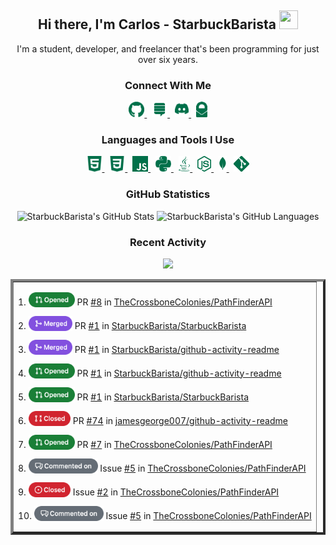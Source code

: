 <h2 align="center">
  Hi there, <strong>I'm Carlos - StarbuckBarista</strong> <img src="https://raw.githubusercontent.com/MartinHeinz/MartinHeinz/master/wave.gif" height="30px" width="30px">
</h2>

<p align="center">
  I'm a student, developer, and freelancer that's been programming for just over six years.
  <br>
</p>

<h3 align="center">
  Connect With Me
</h3>

<p align="center">
  <a title="StarbuckBarista's GitHub" href="https://github.com/StarbuckBarista/" target="_blank">
    <img alt="StarbuckBarista's GitHub" height="25px" src="./icons/connections/github.png"/>
  </a>
  &nbsp;
  <a title="StarbuckBarista's Stack Overflow" href="https://stackoverflow.com/users/12449444/starbuckbarista/" target="_blank">
    <img alt="StarbuckBarista's Stack Overflow" height="25px" src="./icons/connections/stack_overflow.png"/>
  </a>
  &nbsp;
  <a title="StarbuckBarista's Discord" href="https://discord.com/users/348311499946721282/" target="_blank">
    <img alt="StarbuckBarista's Discord" height="25px" src="./icons/connections/discord.png"/>
  </a>
  &nbsp;
  <a title="StarbuckBarista's Email" href="mailto:carlitos.salazar@protonmail.com" target="_blank">
    <img alt="StarbuckBarista's Email" height="25px" src="./icons/connections/proton_mail.png"/>
  </a>
</p>

<h3 align="center">
  Languages and Tools I Use
</h3>

<p align="center">
  <a title="HTML" href="https://developer.mozilla.org/docs/Web/HTML/" target="_blank">
    <img alt="HTML" height="25px" src="./icons/resources/html.png"/>
  </a>
  &nbsp;
  <a title="CSS" href="https://developer.mozilla.org/docs/Web/CSS/" target="_blank">
    <img alt="CSS" height="25px" src="./icons/resources/css.png"/>
  </a>
  &nbsp;
  <a title="JavaScript" href="https://developer.mozilla.org/docs/Web/JavaScript/" target="_blank">
    <img title="JavaScript" alt="JavaScript" height="25px" src="./icons/resources/javascript.png"/>
  </a>
  &nbsp;
  <a title="Python" href="https://python.org/" target="_blank">
    <img alt="Python" height="25px" src="./icons/resources/python.png"/>
  </a>
  &nbsp;
  <a title="Java" href="https://java.com/" target="_blank">
    <img alt="Java" height="25px" src="./icons/resources/java.png"/>
  </a>
  &nbsp;
  <a title="Node" href="https://nodejs.org/" target="_blank">
    <img alt="Node" height="25px" src="./icons/resources/node.png"/>
  </a>
  &nbsp;
  <a title="MongoDB" href="https://mongodb.com/" target="_blank">
    <img alt="MongoDB" height="25px" src="./icons/resources/mongo.png"/>
  </a>
  &nbsp;
  <a title="Git" href="https://git-scm.com/" target="_blank">
    <img alt="Git" height="25px" src="./icons/resources/git.png"/>
  </a>
</p>

<h3 align="center">
  GitHub Statistics
</h3>

<p align="center">
    <img alt="StarbuckBarista's GitHub Stats" height="200px" src="https://github-readme-stats-starbuckbarista.vercel.app/api?username=starbuckbarista&count_private=true&show_icons=true&theme=darcula"/>
    <img alt="StarbuckBarista's GitHub Languages" height="200px" src="https://github-readme-stats-starbuckbarista.vercel.app/api/top-langs?username=starbuckbarista&count_private=true&show_icons=true&theme=darcula"/>
</p>

<h3 align="center">
  Recent Activity
</h3>

<p align="center">
  <img src="https://lanyard.cnrad.dev/api/348311499946721282?theme=dark&bg=00704a&borderRadius=15px&animated=false&idleMessage=%22I%27m%20not%20doing%20anything%20:p%22&showDisplayName=true&hideStatus=false&hideTimestamp=false&hideBadges=false&hideProfile=false">
</p>

<table align="center" border="4"><tr><td>
<!--START_SECTION:activity-->
<p align="left">1.  <img alt="Opened" height="24px" valign="bottom" src="./icons/activities/opened_pull_request.png">  PR <a href="https://github.com/TheCrossboneColonies/PathFinderAPI/pull/8">#8</a> in <a href="https://github.com/TheCrossboneColonies/PathFinderAPI">TheCrossboneColonies/PathFinderAPI</a></p>
<p align="left">2.  <img alt="Merged" height="24px" valign="bottom" src="./icons/activities/merged_pull_request.png">  PR <a href="https://github.com/StarbuckBarista/StarbuckBarista/pull/1">#1</a> in <a href="https://github.com/StarbuckBarista/StarbuckBarista">StarbuckBarista/StarbuckBarista</a></p>
<p align="left">3.  <img alt="Merged" height="24px" valign="bottom" src="./icons/activities/merged_pull_request.png">  PR <a href="https://github.com/StarbuckBarista/github-activity-readme/pull/1">#1</a> in <a href="https://github.com/StarbuckBarista/github-activity-readme">StarbuckBarista/github-activity-readme</a></p>
<p align="left">4.  <img alt="Opened" height="24px" valign="bottom" src="./icons/activities/opened_pull_request.png">  PR <a href="https://github.com/StarbuckBarista/github-activity-readme/pull/1">#1</a> in <a href="https://github.com/StarbuckBarista/github-activity-readme">StarbuckBarista/github-activity-readme</a></p>
<p align="left">5.  <img alt="Opened" height="24px" valign="bottom" src="./icons/activities/opened_pull_request.png">  PR <a href="https://github.com/StarbuckBarista/StarbuckBarista/pull/1">#1</a> in <a href="https://github.com/StarbuckBarista/StarbuckBarista">StarbuckBarista/StarbuckBarista</a></p>
<p align="left">6.  <img alt="Closed" height="24px" valign="bottom" src="./icons/activities/closed_pull_request.png">  PR <a href="https://github.com/jamesgeorge007/github-activity-readme/pull/74">#74</a> in <a href="https://github.com/jamesgeorge007/github-activity-readme">jamesgeorge007/github-activity-readme</a></p>
<p align="left">7.  <img alt="Opened" height="24px" valign="bottom" src="./icons/activities/opened_pull_request.png">  PR <a href="https://github.com/TheCrossboneColonies/PathFinderAPI/pull/7">#7</a> in <a href="https://github.com/TheCrossboneColonies/PathFinderAPI">TheCrossboneColonies/PathFinderAPI</a></p>
<p align="left">8.  <img alt="Commented on" height="24px" valign="bottom" src="./icons/activities/commented_on.png">  Issue <a href="https://github.com/TheCrossboneColonies/PathFinderAPI/issues/5">#5</a> in <a href="https://github.com/TheCrossboneColonies/PathFinderAPI">TheCrossboneColonies/PathFinderAPI</a></p>
<p align="left">9.  <img alt="Closed" height="24px" valign="bottom" src="./icons/activities/closed_issue.png">  Issue <a href="https://github.com/TheCrossboneColonies/PathFinderAPI/issues/2">#2</a> in <a href="https://github.com/TheCrossboneColonies/PathFinderAPI">TheCrossboneColonies/PathFinderAPI</a></p>
<p align="left">10.  <img alt="Commented on" height="24px" valign="bottom" src="./icons/activities/commented_on.png">  Issue <a href="https://github.com/TheCrossboneColonies/PathFinderAPI/issues/5">#5</a> in <a href="https://github.com/TheCrossboneColonies/PathFinderAPI">TheCrossboneColonies/PathFinderAPI</a></p>
<!--END_SECTION:activity-->
</td></tr></table>
